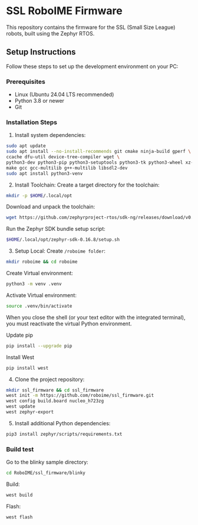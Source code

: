 # SSL RoboIME Firmware

This repository contains the firmware for the SSL (Small Size League) robots, built using the Zephyr RTOS.

## Setup Instructions

Follow these steps to set up the development environment on your PC:

### Prerequisites

- Linux (Ubuntu 24.04 LTS recommended) 
- Python 3.8 or newer
- Git

### Installation Steps

1. Install system dependencies:

```bash
sudo apt update
sudo apt install --no-install-recommends git cmake ninja-build gperf \
ccache dfu-util device-tree-compiler wget \
python3-dev python3-pip python3-setuptools python3-tk python3-wheel xz-utils file \
make gcc gcc-multilib g++-multilib libsdl2-dev
sudo apt install python3-venv
```

2. Install Toolchain:
Create a target directory for the toolchain:
```bash
mkdir -p $HOME/.local/opt
```
Download and unpack the toolchain:
```bash
wget https://github.com/zephyrproject-rtos/sdk-ng/releases/download/v0.16.8/zephyr-sdk-0.16.8_linux-x86_64.tar.xz -O - | xz -d -c - | tar xv -C $HOME/.local/opt
```
Run the Zephyr SDK bundle setup script:
```bash
$HOME/.local/opt/zephyr-sdk-0.16.8/setup.sh
```
3. Setup Local:
Create `/roboime folder`:
```bash
mkdir roboime && cd roboime
```
Create Virtual environment:
```bash
python3 -m venv .venv
```
Activate Virtual environment:
```bash
source .venv/bin/activate
```
When you close the shell (or your text editor with the integrated terminal), you must reactivate the virtual Python environment. 

Update pip
```bash
pip install --upgrade pip
```

Install West
```bash
pip install west

```

4. Clone the project repository:
```bash
mkdir ssl_firmware && cd ssl_firmware
west init -m https://github.com/roboime/ssl_firmware.git
west config build.board nucleo_h723zg
west update
west zephyr-export
```

5. Install additional Python dependencies:
```bash
pip3 install zephyr/scripts/requirements.txt
```

### Build test
Go to the blinky sample directory:
```bash
cd RoboIME/ssl_firmware/blinky
```
Build:
```bash
west build
```
Flash:

```bash
west flash
```

